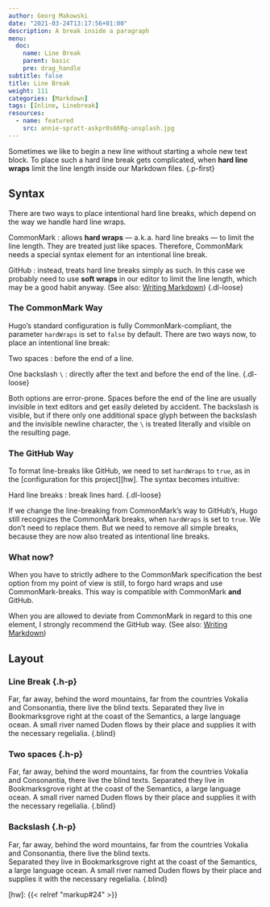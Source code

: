 ```yaml
---
author: Georg Makowski
date: "2021-03-24T13:17:56+01:00"
description: A break inside a paragraph
menu:
  doc:
    name: Line Break
    parent: basic
    pre: drag_handle
subtitle: false
title: Line Break
weight: 111
categories: [Markdown]
tags: [Inline, Linebreak]
resources:
  - name: featured
    src: annie-spratt-askpr0s66Rg-unsplash.jpg
---
```


Sometimes we like to begin a new line without starting a whole new text block. To place such a hard line break gets complicated, when **hard line wraps** limit the line length inside our Markdown files.
{.p-first} <!--more-->

## Syntax

There are two ways to place intentional hard line breaks, which depend on the way we handle hard line wraps.

CommonMark
: allows **hard wraps** — a.&hairsp;k.&hairsp;a. hard line breaks — to limit the line length. They are treated just like spaces. Therefore, CommonMark needs a special syntax element for an intentional line break.

GitHub
: instead, treats hard line breaks simply as such. In this case we probably need to use **soft wraps** in our editor to limit the line length, which may be a good habit anyway. (See also: [Writing Markdown][hwl])
{.dl-loose}

### The CommonMark Way

Hugo’s standard configuration is fully CommonMark-compliant, the parameter `hardWraps` is set to `false` by default. There are two ways now, to place an intentional line break:

Two spaces
: before the end of a line.

One backslash `\`
: directly after the text and before the end of the line.
{.dl-loose}

Both options are error-prone. Spaces before the end of the line are usually invisible in text editors and get easily deleted by accident. The backslash is visible, but if there only one additional space glyph between the backslash and the invisible newline character, the `\` is treated literally and visible on the resulting page.

### The GitHub Way

To format line-breaks like GitHub, we need to set `hardWraps` to `true`, as in the [configuration for this project][hw]. The syntax becomes intuitive:

Hard line breaks
: break lines hard.
{.dl-loose}

If we change the line-breaking from CommonMark’s way to GitHub’s, Hugo still recognizes the CommonMark breaks, when `hardWraps` is set to `true`. We don’t need to replace them. But we need to remove all simple breaks, because they are now also treated as intentional line breaks.

### What now?

When you have to strictly adhere to the CommonMark specification the best option from my point of view is still, to forgo hard wraps and use CommonMark-breaks. This way is compatible with CommonMark **and** GitHub.

When you are allowed to deviate from CommonMark in regard to this one element, I strongly recommend the GitHub way. (See also: [Writing Markdown][hwl])

## Layout

### Line Break {.h-p}

Far, far away, behind the word mountains, far from the countries Vokalia and Consonantia, there live the blind texts.
Separated they live in Bookmarksgrove right at the coast of the Semantics, a large language ocean. A small river named Duden flows by their place and supplies it with the necessary regelialia.
{.blind}

### Two spaces {.h-p}
Far, far away, behind the word mountains, far from the countries Vokalia and Consonantia, there live the blind texts.
Separated they live in Bookmarksgrove right at the coast of the Semantics, a large language ocean. A small river named Duden flows by their place and supplies it with the necessary regelialia.
{.blind}

### Backslash {.h-p}
Far, far away, behind the word mountains, far from the countries Vokalia and Consonantia, there live the blind texts.\
Separated they live in Bookmarksgrove right at the coast of the Semantics, a large language ocean. A small river named Duden flows by their place and supplies it with the necessary regelialia.
{.blind}

[hw]: {{< relref "markup#24" >}}

[hwl]: /doc/intro/markdown#wrap
